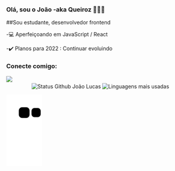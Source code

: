 ### Olá, sou o João -aka Queiroz 👋👨‍💻
##Sou estudante, desenvolvedor frontend

-💻 Aperfeiçoando em JavaScript / React

-✔️ Planos para 2022 : Continuar evoluindo 

### Conecte comigo:
<div>
  <a href="https://www.linkedin.com/in/jo%C3%A3o-lucas-queiroz-aa6313230/" target="_blank"><img src="https://img.shields.io/badge/-LinkedIn-%230077B5?style =for-the-badge&logo=linkedin&logoColor=white" target="_blank"></a>
</div>

<div align="center">
<img width="450em" alt="Status Github João Lucas" src="https://github-readme-stats.vercel.app/api?username=JoaoLlucaxs&show_icons=true&theme=dracula" />
<img width="380em" alt="Linguagens mais usadas" src="https://github-readme-stats.vercel.app/api/top-langs/?username=JoaoLlucaxs&layout=compact&theme=dracula"/>
</div>

![Snake animation](https://github.com/JoaoLlucaxs/JoaoLlucaxs/blob/output/github-contribution-grid-snake.svg)
